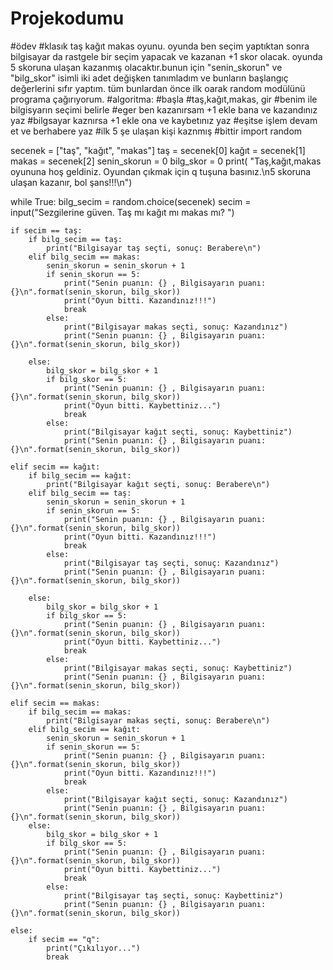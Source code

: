 # Projekodumu
#ödev
#klasık taş kağıt makas oyunu. oyunda ben seçim yaptıktan sonra bilgisayar da rastgele bir seçim yapacak ve kazanan +1 skor olacak. oyunda 5 skoruna ulaşan kazanmış olacaktır.bunun için "senin_skorun" ve "bilg_skor" isimli iki adet değişken tanımladım ve bunların başlangıç değerlerini sıfır yaptım. tüm bunlardan önce ilk oarak random modülünü programa çağırıyorum.
#algoritma:
#başla 
#taş,kağıt,makas, gir
#benim ile bilgisyarın seçimi belirle
#eger ben kazanırsam +1 ekle bana ve kazandınız yaz
#bilgsayar kaznırsa +1 ekle ona ve kaybetınız  yaz
#eşitse işlem devam et ve berhabere yaz
#ilk 5 şe ulaşan kişi kaznmış 
#bittir
import random

secenek = ["taş", "kağıt", "makas"]
taş = secenek[0]
kağıt = secenek[1]
makas = secenek[2]
senin_skorun = 0
bilg_skor = 0
print(
    "Taş,kağıt,makas oyununa hoş geldiniz. Oyundan çıkmak için q tuşuna basınız.\n5 skoruna ulaşan kazanır, bol şans!!!\n")

while True:
    bilg_secim = random.choice(secenek)
    secim = input("Sezgilerine güven. Taş mı kağıt mı makas mı? ")

    if secim == taş:
        if bilg_secim == taş:
            print("Bilgisayar taş seçti, sonuç: Berabere\n")
        elif bilg_secim == makas:
            senin_skorun = senin_skorun + 1
            if senin_skorun == 5:
                print("Senin puanın: {} , Bilgisayarın puanı: {}\n".format(senin_skorun, bilg_skor))
                print("Oyun bitti. Kazandınız!!!")
                break
            else:
                print("Bilgisayar makas seçti, sonuç: Kazandınız")
                print("Senin puanın: {} , Bilgisayarın puanı: {}\n".format(senin_skorun, bilg_skor))

        else:
            bilg_skor = bilg_skor + 1
            if bilg_skor == 5:
                print("Senin puanın: {} , Bilgisayarın puanı: {}\n".format(senin_skorun, bilg_skor))
                print("Oyun bitti. Kaybettiniz...")
                break
            else:
                print("Bilgisayar kağıt seçti, sonuç: Kaybettiniz")
                print("Senin puanın: {} , Bilgisayarın puanı: {}\n".format(senin_skorun, bilg_skor))

    elif secim == kağıt:
        if bilg_secim == kağıt:
            print("Bilgisayar kağıt seçti, sonuç: Berabere\n")
        elif bilg_secim == taş:
            senin_skorun = senin_skorun + 1
            if senin_skorun == 5:
                print("Senin puanın: {} , Bilgisayarın puanı: {}\n".format(senin_skorun, bilg_skor))
                print("Oyun bitti. Kazandınız!!!")
                break
            else:
                print("Bilgisayar taş seçti, sonuç: Kazandınız")
                print("Senin puanın: {} , Bilgisayarın puanı: {}\n".format(senin_skorun, bilg_skor))

        else:
            bilg_skor = bilg_skor + 1
            if bilg_skor == 5:
                print("Senin puanın: {} , Bilgisayarın puanı: {}\n".format(senin_skorun, bilg_skor))
                print("Oyun bitti. Kaybettiniz...")
                break
            else:
                print("Bilgisayar makas seçti, sonuç: Kaybettiniz")
                print("Senin puanın: {} , Bilgisayarın puanı: {}\n".format(senin_skorun, bilg_skor))

    elif secim == makas:
        if bilg_secim == makas:
            print("Bilgisayar makas seçti, sonuç: Berabere\n")
        elif bilg_secim == kağıt:
            senin_skorun = senin_skorun + 1
            if senin_skorun == 5:
                print("Senin puanın: {} , Bilgisayarın puanı: {}\n".format(senin_skorun, bilg_skor))
                print("Oyun bitti. Kazandınız!!!")
                break
            else:
                print("Bilgisayar kağıt seçti, sonuç: Kazandınız")
                print("Senin puanın: {} , Bilgisayarın puanı: {}\n".format(senin_skorun, bilg_skor))
        else:
            bilg_skor = bilg_skor + 1
            if bilg_skor == 5:
                print("Senin puanın: {} , Bilgisayarın puanı: {}\n".format(senin_skorun, bilg_skor))
                print("Oyun bitti. Kaybettiniz...")
                break
            else:
                print("Bilgisayar taş seçti, sonuç: Kaybettiniz")
                print("Senin puanın: {} , Bilgisayarın puanı: {}\n".format(senin_skorun, bilg_skor))

    else:
        if secim == "q":
            print("Çıkılıyor...")
            break
